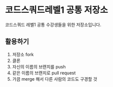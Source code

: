 # 코드스쿼드레벨1 공통 저장소

코드스쿼드 레벨1 공통 수강생들을 위한 저장소입니다.

## 활용하기

1. 저장소 fork 
2. 클론 
3. 자신의 이름의 브랜치를 push
4. 같은 이름의 브랜치로 pull request
5. 가끔 merge 해서 다른 사람의 코드도 구경할 것 

